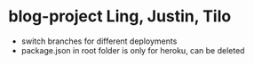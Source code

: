 # blog-project Ling, Justin, Tilo

 - switch branches for different deployments
 - package.json in root folder is only for heroku, can be deleted